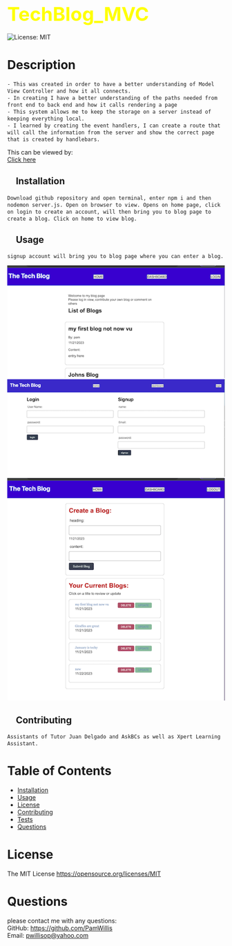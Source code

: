 
## <span style="color: Yellow; font-size: 2.75rem;">TechBlog_MVC</span>  
![License: MIT](https://img.shields.io/badge/License-MIT-yellow.svg)

# Description
    - This was created in order to have a better understanding of Model View Controller and how it all connects.
    - In creating I have a better understanding of the paths needed from front end to back end and how it calls rendering a page
    - This system allows me to keep the storage on a server instead of keeping everything local.
    - I learned by creating the event handlers, I can create a route that will call the information from the server and show the correct page that is created by handlebars.

 This can be viewed by:  
[Click here](https://intense-eyrie-83462-fcbf99f3245c.herokuapp.com/)

## &nbsp;&nbsp;&nbsp;  Installation  
    Download github repository and open terminal, enter npm i and then nodemon server.js. Open on browser to view. Opens on home page, click on login to create an account, will then bring you to blog page to create a blog. Click on home to view blog.

## &nbsp;&nbsp;&nbsp;  Usage  
    signup account will bring you to blog page where you can enter a blog.
![MockUp](images//3.png)
![MockUp](images/1.png)
![MockUp](images/2.png)  

## &nbsp;&nbsp;&nbsp;  Contributing  
    Assistants of Tutor Juan Delgado and AskBCs as well as Xpert Learning Assistant.
   

# Table of Contents
- [Installation](#installation)
- [Usage](#usage)
- [License](#license)
- [Contributing](#contributing)
- [Tests](#tests)
- [Questions](#questions)

# License
The MIT License  https://opensource.org/licenses/MIT

# Questions
please contact me with any questions:  
GitHub: https://github.com/PamWillis  
Email: pwillisop@yahoo.com
